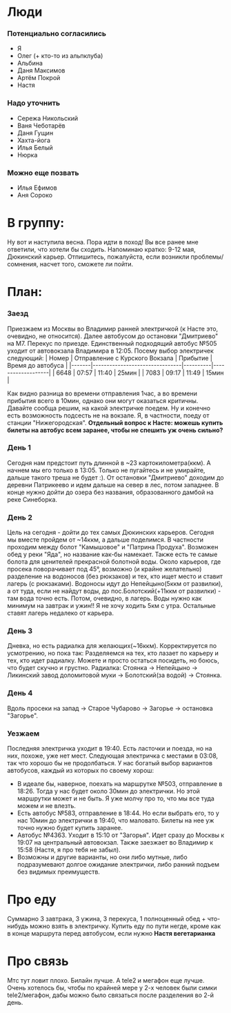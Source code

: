 # Люди

### Потенциально согласились

- Я
- Олег (+ кто-то из альпклуба)
- Альбина
- Даня Максимов
- Артём Покрой
- Настя

### Надо уточнить

- Сережа Никольский
- Ваня Чеботарёв
- Даня Гущин
- Хахта-йога
- Илья Белый
- Нюрка


### Можно еще позвать

- Илья Ефимов
- Аня Сороко


# В группу:

Ну вот и наступила весна. Пора идти в поход! Вы все ранее мне ответили, что хотели бы сходить. Напоминаю кратко: 9-12 мая, Дюкинский карьер. Отпишитесь, пожалуйста, если возникли проблемы/сомнения, насчет того, сможете ли пойти.


# План:


### Заезд
Приезжаем из Москвы во Владимир ранней электричкой (к Насте это, очевидно, не относится). Далее автобусом до остановки "Дмитриево" на М7. Перекус по приезде. Единственный подходящий автобус №505 уходит от автовокзала Владимира в 12:05. Посему выбор электричек следующий:
| Номер | Отправление с Курского Вокзала | Прибытие | Время до автобуса |
|-------|--------------------------------|----------|-------------------|
| 6648  | 07:57                          | 11:40    | 25мин             |
| 7083  | 09:17                          | 11:49    | 15мин             |

Как видно разница во времени отправления 1час, а во времени прибытия всего в 10мин, однако они могут оказаться критичны. Давайте сообща решим, на какой электричке поедем. Ну и конечно есть возможность подсесть не на вокзале. Я, в частности, поеду от станции "Нижегородская".
**Отдельный вопрос к Насте: можешь купить билеты на автобус всем заранее, чтобы не спешить уж очень сильно?**


### День 1
Сегодня нам предстоит путь длинной в ~23 картокилометра(ккм). А начнем мы его только в 13:05. Только не пугайтесь и не умирайте, дальше такого треша не будет :).
От остановки "Дмитриево" доходим до деревни Патрикеево и идем дальше на север в лес, потом западнее. В конце нужно дойти до озера без названия, образованного дамбой на реке Синеборка.


### День 2
Цель на сегодня - дойти до тех самых Дюкинских карьеров. Сегодня мы вместе пройдем от ~14ккм, а дальше поделимся. В частности проходим между болот "Камышовое" и "Патрина Продуха". Возможен обед у реки "Яда", но название как-бы намекает. Также есть те самые болота для ценителей прекрасной болотной воды.
Около карьеров, где просека поворачивает под 45°, возможно (и крайне желательно) разделение на водоносов (без рюкзаков) и тех, кто ищет место и ставит лагерь (с рюкзаками).
Водоносы идут до Непейцыно(5ккм от развилки), а от туда, если не найдут воды, до пос.Болотский(+11ккм от развилки) - там вода точно есть. Потом, очевидно, в лагерь. Воды нужно как минимум на завтрак и ужин!! Я не хочу ходить 5км с утра.
Остальные ставят лагерь недалеко от карьера.


### День 3
Дневка, но есть радиалка для желающих(~16ккм). Корректируется по усмотрению, но пока так:
Разделяемся на тех, кто лазает по карьеру и тех, кто идет радиалку. Можете и просто остаться посидеть, но боюсь, что будет скучно и грустно.
Радиалка: Стоянка -> Непейцыно -> Ликинский завод доломитовой муки -> Болотский(за водой) -> Стоянка.


### День 4
Вдоль просеки на запад -> Старое Чубарово -> Загорье -> остановка "Загорье".

### Уезжаем
Последняя электричка уходит в 19:40. Есть ласточки и поезда, но на них, похоже, уже нет мест. Следующая электричка с местами в 03:08, так что хорошо бы не продолбаться.
У нас богатый выбор вариантов автобусов, каждый из которых по своему хорош:
- В идеале бы, наверное, поехать на маршрутке №503, отправление в 18:26. Тогда у нас будет около 30мин до электрички. Но этой маршрутки может и не быть. Я уже молчу про то, что мы все туда можем и не влезть. 
- Есть автобус №583, отправление в 18:44. Но если выбрать его, то у нас 10мин до электрички в 19:40, что маловато. Билеты на нее уж точно нужно будет купить заранее.
- Автобус №4363. Уходит в 15:10 от "Загорья". Идет сразу до Москвы к 19:07 на центральный автовокзал. Также заезжает во Владимир к 15:58 (Настя, я про тебя не забыл).
- Возможны и другие варианты, но они либо мутные, либо подразумевают долгое ожидание электрички, либо ранний подъем без видимых преимуществ.



# Про еду
Суммарно 3 завтрака, 3 ужина, 3 перекуса, 1 полноценный обед + что-нибудь можно взять в электричку.
Купить еду по пути негде, кроме как в конце маршрута перед автобусом, если нужно
**Настя вегетарианка**


# Про связь
Мтс тут ловит плохо. Билайн лучше. А tele2 и мегафон еще лучше.
Очень хотелось бы, чтобы по крайней мере у 2-х человек были симки tele2/мегафон, дабы можно было связаться после разделения во 2-й день.